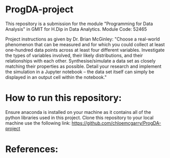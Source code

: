 # ProgDA-project

This repository is a submission for the module "Programming for Data Analysis" in GMIT for H.Dip in Data Analytics. 
Module Code: 52465

Project instructions as given by Dr. Brian McGinley:
"Choose a real-world phenomenon that can be measured and for which you could collect at least one-hundred data points across at least four different variables.
Investigate the types of variables involved, their likely distributions, and their relationships with each other.
Synthesise/simulate a data set as closely matching their properties as possible.
Detail your research and implement the simulation in a Jupyter notebook – the data set itself can simply be displayed in an output cell within the notebook."


# How to run this repository:
Ensure anaconda is installed on your machine as it contains all of the python libraries used in this project. Clone this repository to your local machine use the following link: https://github.com/chloemcgarry/ProgDA-project


# References:
